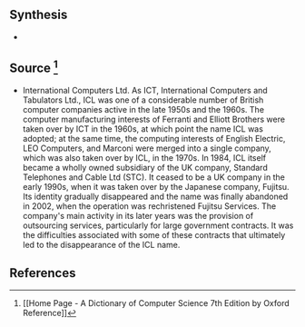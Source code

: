 ## Synthesis
- 
## Source [^1]
- International Computers Ltd. As ICT, International Computers and Tabulators Ltd., ICL was one of a considerable number of British computer companies active in the late 1950s and the 1960s. The computer manufacturing interests of Ferranti and Elliott Brothers were taken over by ICT in the 1960s, at which point the name ICL was adopted; at the same time, the computing interests of English Electric, LEO Computers, and Marconi were merged into a single company, which was also taken over by ICL, in the 1970s. In 1984, ICL itself became a wholly owned subsidiary of the UK company, Standard Telephones and Cable Ltd (STC). It ceased to be a UK company in the early 1990s, when it was taken over by the Japanese company, Fujitsu. Its identity gradually disappeared and the name was finally abandoned in 2002, when the operation was rechristened Fujitsu Services. The company's main activity in its later years was the provision of outsourcing services, particularly for large government contracts. It was the difficulties associated with some of these contracts that ultimately led to the disappearance of the ICL name.
## References

[^1]: [[Home Page - A Dictionary of Computer Science 7th Edition by Oxford Reference]]